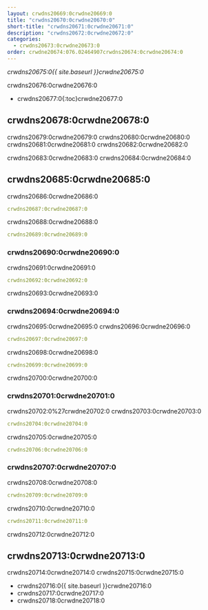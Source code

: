 ```yaml
---
layout: crwdns20669:0crwdne20669:0
title: "crwdns20670:0crwdne20670:0"
short-title: "crwdns20671:0crwdne20671:0"
description: "crwdns20672:0crwdne20672:0"
categories:
  - crwdns20673:0crwdne20673:0
order: crwdne20674:076.02464907crwdns20674:0crwdne20674:0
---
```

*crwdns20675:0{{ site.baseurl }}crwdne20675:0*

crwdns20676:0crwdne20676:0

- crwdns20677:0{:toc}crwdne20677:0

## crwdns20678:0crwdne20678:0

crwdns20679:0crwdne20679:0 crwdns20680:0crwdne20680:0 crwdns20681:0crwdne20681:0 crwdns20682:0crwdne20682:0

crwdns20683:0crwdne20683:0 crwdns20684:0crwdne20684:0

## crwdns20685:0crwdne20685:0

crwdns20686:0crwdne20686:0

```yaml
crwdns20687:0crwdne20687:0
```

crwdns20688:0crwdne20688:0

```yaml
crwdns20689:0crwdne20689:0
```

### crwdns20690:0crwdne20690:0

crwdns20691:0crwdne20691:0

```yaml
crwdns20692:0crwdne20692:0
```

crwdns20693:0crwdne20693:0

### crwdns20694:0crwdne20694:0

crwdns20695:0crwdne20695:0 crwdns20696:0crwdne20696:0

```yaml
crwdns20697:0crwdne20697:0
```

crwdns20698:0crwdne20698:0

```yaml
crwdns20699:0crwdne20699:0
```

crwdns20700:0crwdne20700:0

### crwdns20701:0crwdne20701:0

crwdns20702:0%27crwdne20702:0 crwdns20703:0crwdne20703:0

```yaml
crwdns20704:0crwdne20704:0
```

crwdns20705:0crwdne20705:0

```yaml
crwdns20706:0crwdne20706:0
```

### crwdns20707:0crwdne20707:0

crwdns20708:0crwdne20708:0

```yaml
crwdns20709:0crwdne20709:0
```

crwdns20710:0crwdne20710:0

```yaml
crwdns20711:0crwdne20711:0
```

crwdns20712:0crwdne20712:0

## crwdns20713:0crwdne20713:0

crwdns20714:0crwdne20714:0 crwdns20715:0crwdne20715:0

- crwdns20716:0{{ site.baseurl }}crwdne20716:0
- crwdns20717:0crwdne20717:0
- crwdns20718:0crwdne20718:0